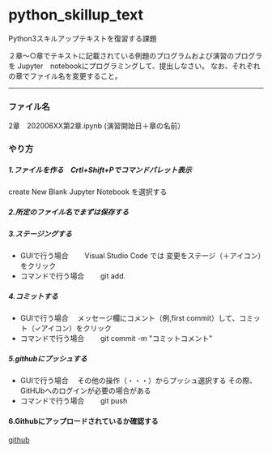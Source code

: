 # python_skillup_text
Python3スキルアップテキストを復習する課題

２章～○章でテキストに記載されている例題のプログラムおよび演習のプログラを
Jupyter　notebookにプログラミングして、提出しなさい。
なお、それぞれの章でファイル名を変更すること。

---
### ファイル名
2章　202006XX第2章.ipynb  (演習開始日＋章の名前）

### やり方
##### 1.ファイルを作る　Crtl+Shift+Pでコマンドパレット表示
create New Blank Jupyter Notebook を選択する
##### 2.所定のファイル名でまずは保存する

##### 3.ステージングする
  * GUIで行う場合　
  　Visual Studio Code では 変更をステージ（＋アイコン）をクリック
  * コマンドで行う場合 
　　git add.

##### 4.コミットする
  * GUIで行う場合　
    メッセージ欄にコメント（例,first commit）して、コミット（✓アイコン）をクリック
  * コマンドで行う場合 
　　git commit -m "コミットコメント"

##### 5.githubにプッシュする
  * GUIで行う場合　
    その他の操作（・・・）からプッシュ選択する
    その際、GitHUbへのログインが必要の場合がある
  * コマンドで行う場合 
　　git push

#### 6.Githubにアップロードされているか確認する
  [github](https://github.com/)